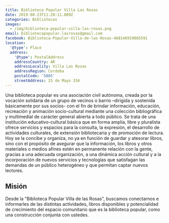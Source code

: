 ```yaml
---
title: Biblioteca Popular Villa Las Rosas
date: 2019-08-23T11:20:11.809Z
categories: Bibliotecas
images:
  - /img/biblioteca-popular-villa-las-rosas.png
email: bibliotecapopular.lasrosas@gmail.com
facebook: Biblioteca-Popular-Villa-de-las-Rosas-468146919885591
location:
  '@type': Place
  address:
    '@type': PostalAddress
    addressCountry: AR
    addressLocality: Villa Las Rosas
    addressRegion: Cordoba
    postalCode: '5885'
    streetAddress: 25 de Mayo 334
---
```

Una biblioteca popular es una asociación civil autónoma, creada por la vocación solidaria de un grupo de vecinos o barrio –dirigida y sostenida básicamente por sus socios- con el fin de brindar información, educación, recreación y animación socio-cultural mediante una colección bibliográfica y multimedial de carácter general abierta a todo público.
Se trata de una institución educativo-cultural básica que en forma amplia, libre y pluralista ofrece servicios y espacios para la consulta, la expresión, el desarrollo de actividades culturales, de extensión bibliotecaria y de promoción de lectura.
Hoy se la concibe y organiza, no ya en función de guardar y atesorar libros, sino con el propósito de asegurar que la información, los libros y otros materiales o medios afines estén en permanente relación con la gente, gracias a una adecuada organización, a una dinámica acción cultural y a la incorporación de nuevos servicios y tecnologías que satisfagan las demandas de un público heterogéneo y que permitan captar nuevos lectores.

## Misión
Desde la "Biblioteca Popular Villa de las Rosas", buscamos conectarnos e informarles de las distintas actividades, libros disponibles y potencialidad de crecimiento del espacio comunitario que es la biblioteca popular, como una construcción conjunta con ustedes.
